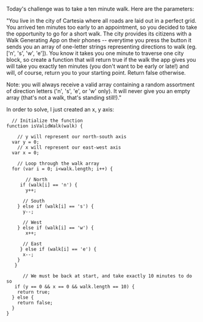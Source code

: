 Today's challenge was to take a ten minute walk. Here are the parameters:

"You live in the city of Cartesia where all roads are laid out in a perfect grid. You arrived ten minutes too early to an appointment, so you decided to take the opportunity to go for a short walk. The city provides its citizens with a Walk Generating App on their phones -- everytime you press the button it sends you an array of one-letter strings representing directions to walk (eg. ['n', 's', 'w', 'e']). You know it takes you one minute to traverse one city block, so create a function that will return true if the walk the app gives you will take you exactly ten minutes (you don't want to be early or late!) and will, of course, return you to your starting point. Return false otherwise.

Note: you will always receive a valid array containing a random assortment of direction letters ('n', 's', 'e', or 'w' only). It will never give you an empty array (that's not a walk, that's standing still!)."

In order to solve, I just created an x, y axis:

      // Initialize the function
    function isValidWalk(walk) {
  
        // y will represent our north-south axis
      var y = 0;
        // x will represent our east-west axis
      var x = 0;

        // Loop through the walk array
      for (var i = 0; i<walk.length; i++) {
  
           // North
         if (walk[i] == 'n') {
           y++;
      
          // South
        } else if (walk[i] == 's') {
          y--;
      
          // West
        } else if (walk[i] == 'w') {
           x++;
      
          // East
         } else if (walk[i] == 'e') {
          x--;
        }
       }
  
          // We must be back at start, and take exactly 10 minutes to do so
       if (y == 0 && x == 0 && walk.length == 10) {
        return true;
      } else {
        return false;
      } 
    }

